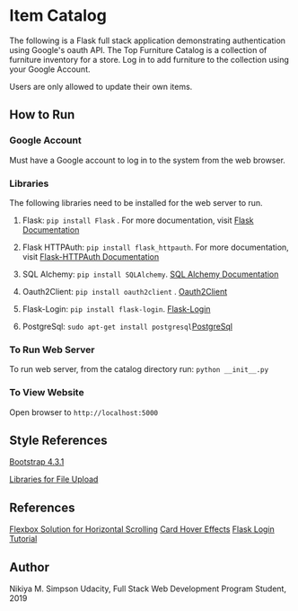 # Item Catalog
The following is a Flask full stack application demonstrating authentication using Google's oauth API.
The Top Furniture Catalog is a collection of furniture inventory for a store. Log in to add furniture to the collection using
your Google Account.

Users are only allowed to update their own items.

## How to Run
### Google Account
Must have a Google account to log in to the system from the web browser.

### Libraries
The following libraries need to be installed for the web server to run.
1. Flask: `pip install Flask` . For more documentation, visit [Flask Documentation](http://flask.pocoo.org/docs/1.0/installation/)
2. Flask HTTPAuth: `pip install flask_httpauth`. For more documentation, visit [Flask-HTTPAuth Documentation](https://flask-httpauth.readthedocs.io/en/latest/)

3. SQL Alchemy: `pip install SQLAlchemy`. [SQL Alchemy Documentation](https://pypi.org/project/SQLAlchemy/)
4. Oauth2Client: `pip install oauth2client` . [Oauth2Client](https://pypi.org/project/oauth2client/)
5. Flask-Login: `pip install flask-login`. [Flask-Login](https://flask-login.readthedocs.io/en/latest/#flask_login.LoginManager)
6. PostgreSql: `sudo apt-get install postgresql`[PostgreSql](https://www.godaddy.com/garage/how-to-install-postgresql-on-ubuntu-14-04/)

### To Run Web Server
To run web server, from the catalog directory run: `python __init__.py`

### To View Website
Open browser to `http://localhost:5000`


## Style References
[Bootstrap 4.3.1](https://getbootstrap.com/docs/4.3/layout/overview/)

[Libraries for File Upload](http://flask.pocoo.org/docs/1.0/patterns/fileuploads/)

## References
[Flexbox Solution for Horizontal Scrolling](https://codeburst.io/how-to-create-horizontal-scrolling-containers-d8069651e9c6)
[Card Hover Effects](https://codepen.io/jasonheecs/pen/GNNwpZ)
[Flask Login Tutorial](https://blog.miguelgrinberg.com/post/the-flask-mega-tutorial-part-v-user-logins)

## Author
Nikiya M. Simpson
Udacity, Full Stack Web Development Program Student, 2019